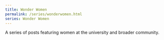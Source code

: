 ```yaml
---
title: Wonder Women
permalink: /series/wonderwomen.html
series: Wonder Women
---
```


A series of posts featuring women at the university and broader community.